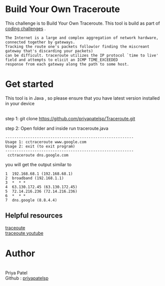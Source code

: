 
<h1>Build Your Own Traceroute</h1>

This challenge is to Build Your Own Traceroute.
This tool is build as part of <a href="https://codingchallenges.fyi/challenges/challenge-traceroute">coding challenges</a> .


```
The Internet is a large and complex aggregation of network hardware, connected together by gateways.
Tracking the route one's packets follow(or finding the miscreant gateway that's discarding your packets)
can be difficult. traceroute utilizes the IP protocol `time to live' field and attempts to elicit an ICMP TIME_EXCEEDED
response from each gateway along the path to some host.
```

<h1>Get started </h1>
This tool is in Java , so please ensure that you have latest version installed in your device 
<br><br>

step 1: git clone https://github.com/priyapatelsp/Traceroute.git

step 2: Open folder and inside run traceroute.java


```
---------------------------------------------------------
Usage 1: cctraceroute www.google.com
Usage 2: exit (to exit program) 
---------------------------------------------------------
 cctraceroute dns.google.com
```

you will get the output similar to 

```
1  192.168.68.1 (192.168.68.1)
2  broadband (192.168.1.1)
3  *  * *
4  63.130.172.45 (63.130.172.45)
5  72.14.216.236 (72.14.216.236)
6  *  * *
7  dns.google (8.8.4.4)
```

<h2>Helpful resources </h2>

<a href ="https://codingchallenges.fyi/challenges/challenge-traceroute"> traceoute</a><br>
<a href="https://www.youtube.com/watch?v=aZxzkJ_a5eU">traceoute youtube </a> <br>



<h1>Author</h1><br>
Priya Patel <br>
Github : <a href="https://github.com/priyapatelsp">priyapatelsp</a>
